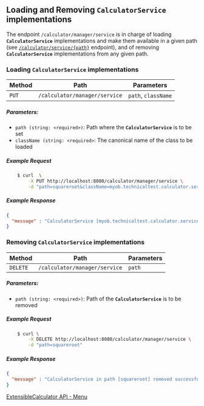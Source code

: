 ## Loading and Removing **`CalculatorService`** implementations

The endpoint  `/calculator/manager/service` is in charge of loading **`CalculatorService`** implementations and make them available in a given path (see [`/calculator/service/{path}`](calculator_service_path.md) endpoint), and of removing **`CalculatorService`** implementations from any given path.

### Loading **`CalculatorService`** implementations

| Method | Path                           | Parameters                  |
| ------ | ------------------------------ | --------------------------- |
| `PUT`  | `/calculator/manager/service`  | `path`, `className`         |

##### Parameters:
- `path (string: <required>)`: Path where the **`CalculatorService`** is to be set
- `className (string: <required>`: The canonical name of the class to be loaded
					

##### Example Request
```bash
    $ curl  \
        -X PUT http://localhost:8080/calculator/manager/service \
        -d "path=squareroot&className=myob.technicaltest.calculator.service.exponential.SquareRootService"
```

##### Example Response

```json
{
  "message" : "CalculatorService [myob.technicaltest.calculator.service.exponential.SquareRootService] loaded in path [squareroot] successfully!"
}
```

### Removing **`CalculatorService`** implementations

| Method    | Path                           | Parameters                  |
| --------- | ------------------------------ | --------------------------- |
| `DELETE`  | `/calculator/manager/service`  | `path`                      |

##### Parameters:
- `path (string: <required>)`: Path of the **`CalculatorService`** is to be removed
					



##### Example Request
```bash
    $ curl \
        -X DELETE http://localhost:8080/calculator/manager/service \
        -d "path=squareroot"
```

##### Example Response

```json
{
  "message" : "CalculatorService in path [squareroot] removed successfully!"
}
```

[ExtensibleCalculator API - Menu](./API_menu.md)